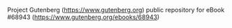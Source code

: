 Project Gutenberg (https://www.gutenberg.org) public repository for eBook #68943 (https://www.gutenberg.org/ebooks/68943)

